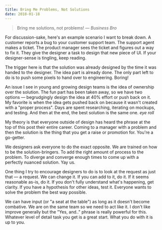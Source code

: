 ```yaml
---
title: Bring Me Problems, Not Solutions
date: 2018-01-18
---
```


> Bring me solutions, not problems! <cite>&mdash; Business Bro</cite>

For discussion-sake, here's an example scenario I want to break down. A customer reports a bug to your customer support team. The support agent makes a ticket. The product manager sees the ticket and figures out a way to fix it. They give the designer a task to design that new piece of UI. If your designer-sense is tingling, keep reading.

The trigger here is that the solution was already designed by the time it was handed to the designer. The idea part is already done. The only part left to do is to push some pixels to hand over to engineering. Boring!

An issue I see in young and growing design teams is the idea of ownership over the solution. The fun part has been taken away, so we have two options &mdash; begrudgingly design the idea at 40% effort or push back on it. My favorite is when the idea gets pushed back on because it wasn't created with a "proper process". Days are spent researching, iterating on mockups, and testing. And then at the end, the best solution is the same one. _eye roll_

My theory is that everyone outside of design has heard the phrase at the top of this post their entire career. Coming to a manager with a problem and then the solution is the thing that you get a raise or promotion for. You're a go-getter.

We designers ask everyone to do the exact opposite. We are trained on how to be the solution-bringers. To add the right amount of process to the problem. To diverge and converge enough times to come up with a perfectly nuanced solution. Yay us.

One thing I try to encourage designers to do is to look at the request as just that &mdash; a request. We can change it. If you can add to it, do it. If it seems reasonable as-is, do it. If you don't fully understand what's happening, get clarity. If you have a hypothesis for other ideas, test it. Everyone wants to solve the problem the best way possible.

We can have input (or "a seat at the table") as long as it doesn't become combative. We are on the same team so we need to act like it. I don't like improve generally but the "Yes, and.." phrase is really powerful for this. Whatever level of detail task you get is a great start. What you do with it is up to you.
